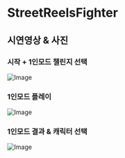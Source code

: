 # StreetReelsFighter

## 시연영상 & 사진

### 시작 + 1인모드 챌린지 선택
![Image](https://github.com/user-attachments/assets/0eda76ae-86e1-4ac9-bf63-cf452ab7af51)

### 1인모드 플레이
![Image](https://github.com/user-attachments/assets/c0b1e41c-01d4-4e73-909d-987492c82865)

### 1인모드 결과 & 캐릭터 선택
![Image](https://github.com/user-attachments/assets/c3d3df66-324f-414d-8c2a-9a9b9e6a9512)
